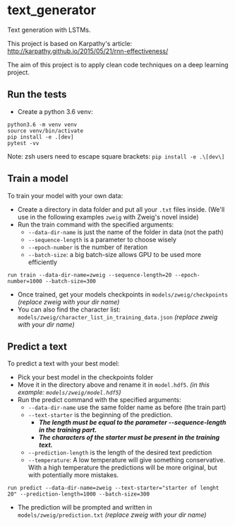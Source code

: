 # text_generator

Text generation with LSTMs.

This project is based on Karpathy's article: http://karpathy.github.io/2015/05/21/rnn-effectiveness/

The aim of this project is to apply clean code techniques on a deep learning project.


## Run the tests

* Create a python 3.6 venv:
```
python3.6 -m venv venv
source venv/bin/activate
pip install -e .[dev]
pytest -vv
```

Note: zsh users need to escape square brackets: `pip install -e .\[dev\]`


## Train a model

To train your model with your own data:
* Create a directory in data folder and put all your `.txt` files inside. (We'll use in the following examples `zweig` with Zweig's novel inside)
* Run the train command with the specified arguments:
    * `--data-dir-name` is just the name of the folder in data (not the path)
    * `--sequence-length` is a parameter to choose wisely
    * `--epoch-number` is the number of iteration
    * `--batch-size`: a big batch-size allows GPU to be used more efficiently
```
run train --data-dir-name=zweig --sequence-length=20 --epoch-number=1000 --batch-size=300
```
* Once trained, get your models checkpoints in `models/zweig/checkpoints` *(replace zweig with your dir name)*
* You can also find the character list: `models/zweig/character_list_in_training_data.json` *(replace zweig with your dir name)*


## Predict a text

To predict a text with your best model:
* Pick your best model in the checkpoints folder
* Move it in the directory above and rename it in `model.hdf5`. *(in this example: `models/zweig/model.hdf5`)*
* Run the predict command with the specified arguments:
    * `--data-dir-name` use the same folder name as before (the train part)
    * `--text-starter` is the beginning of the prediction. 
        * ***The length must be equal to the parameter --sequence-length in the training part.***
        * ***The characters of the starter must be present in the training text.***
    * `--prediction-length` is the length of the desired text prediction
    * `--temperature`: A low temperature will give something conservative. With a high temperature the predictions will be more original, but with potentially more mistakes.
```
run predict --data-dir-name=zweig --text-starter="starter of lenght 20" --prediction-length=1000 --batch-size=300
```
* The prediction will be prompted and written in `models/zweig/prediction.txt` *(replace zweig with your dir name)*
